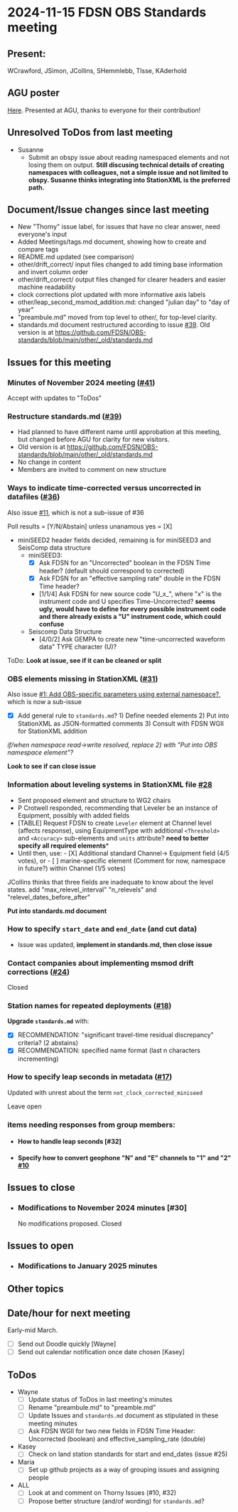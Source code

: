 # 2024-11-15 FDSN OBS Standards meeting

## Present: 
WCrawford, JSimon, JCollins, SHemmlebb, TIsse, KAderhold

## AGU poster
[Here](https://github.com/FDSN/OBS-standards/blob/main/Crawford_FDSN_AG_standards_v5.pdf). Presented at AGU, thanks to everyone for their contribution!

## Unresolved ToDos from last meeting
- Susanne
    - Submit an obspy issue about reading namespaced elements and not losing them on output.  **Still discusing technical details of creating namespaces with colleagues, not a simple issue and not limited to obspy.  Susanne thinks integrating into StationXML is the preferred path.**

## Document/Issue changes since last meeting

- New "Thorny" issue label, for issues that have no clear answer, need everyone's input
- Added Meetings/tags.md document, showing how to create and compare tags
- README.md updated (see comparison)
- other/drift_correct/ input files changed to add timing base information and invert column order
- other/drift_correct/ output files changed for clearer headers and easier machine readability
- clock corrections plot updated with more informative axis labels
- other/leap_second_msmod_addition.md: changed "julian day" to "day of year"
- "preambule.md" moved from top level to other/, for top-level clarity.
- standards.md document restructured according to issue [#39](https://github.com/FDSN/OBS-standards/issues/39).
  Old version is at https://github.com/FDSN/OBS-standards/blob/main/other/_old/standards.md

## Issues for this meeting

### Minutes of November 2024 meeting ([#41](https://github.com/FDSN/OBS-standards/issues/41))
Accept with updates to "ToDos"

### Restructure standards.md ([#39](https://github.com/FDSN/OBS-standards/issues/39))
- Had planned to have different name until approbation at this meeting, but changed before AGU for clarity for new visitors.
- Old version is at https://github.com/FDSN/OBS-standards/blob/main/other/_old/standards.md
- No change in content
- Members are invited to comment on new structure

### Ways to indicate time-corrected versus uncorrected in datafiles ([#36](https://github.com/FDSN/OBS-standards/issues/36))

Also issue [#11](https://github.com/FDSN/OBS-standards/issues/11), which is not a sub-issue of #36

Poll results = [Y/N/Abstain] unless unanamous yes = [X]

- miniSEED2 header fields decided, remaining is for miniSEED3 and SeisComp data structure
    - miniSEED3:
      - [X] Ask FDSN for an "Uncorrected" boolean in the FDSN Time header? (default should correspond to corrected)
      - [X] Ask FDSN for an "effective sampling rate" double in the FDSN Time header?
      - [1/1/4] Ask FDSN for new source code "U_x_", where "_x_" is the instrument code and U specifies Time-Uncorrected?  **seems ugly, would have to define for every possible instrument code and there already exists a "U" instrument code, which could confuse**
    - Seiscomp Data Structure
      - [4/0/2] Ask GEMPA to create new "time-uncorrected waveform data" TYPE character (U)?

ToDo: **Look at issue, see if it can be cleaned or split**

### OBS elements missing in StationXML ([#31](https://github.com/FDSN/OBS-standards/issues/31))

Also issue [#1: Add OBS-specific parameters using external namespace?](https://github.com/FDSN/OBS-standards/issues/1),
which is now a sub-issue

- [X] Add general rule to ``standards.md``?
      1) Define needed elements
      2) Put into StationXML as JSON-formatted comments
      3) Consult with FDSN WGII for StationXML addition

*if/when namespace read->write resolved, replace 2) with "Put into OBS namespace element"?*

**Look to see if can close issue**

### Information about leveling systems in StationXML file [#28](https://github.com/FDSN/OBS-standards/issues/28)

- Sent proposed element and structure to WG2 chairs
- P Crotwell responded, recommending that Leveler be an instance of Equipment, possibly with added fields
- [TABLE] Request FDSN to create ``Leveler`` element at Channel level (affects response), using EquipmentType with
      additional ``<Threshold>`` and ``<Accuracy>`` sub-elements and ``units`` attribute?
      **need to better specify all required elements***
- Until then, use:
      - [X] Additional standard Channel-> Equipment field (4/5 votes), or
      - [ ] marine-specific element (Comment for now, namespace in future?) within Channel (1/5 votes)

JCollins thinks that three fields are inadequate to know about the level states.
add "max_relevel_interval" "n_relevels" and "relevel_dates_before_after"

**Put into standards.md document**

### How to specify ``start_date`` and ``end_date`` (and cut data)
- Issue was updated, **implement in standards.md, then close issue**

### Contact companies about implementing msmod drift corrections ([#24](https://github.com/FDSN/OBS-standards/issues/24))
 Closed

### Station names for repeated deployments ([#18](https://github.com/FDSN/OBS-standards/issues/18))

**Upgrade ``standards.md``** with:
- [X] RECOMMENDATION: "significant travel-time residual discrepancy" criteria? (2 abstains)
- [X] RECOMMENDATION: specified name format (last n characters incrementing) 

### How to specify leap seconds in metadata ([#17](https://github.com/FDSN/OBS-standards/issues/17))

Updated with unrest about the term ``not_clock_corrected_miniseed``

Leave open

### items needing responses from group members:
- #### How to handle leap seconds [#32]
- #### Specify how to convert geophone "N" and "E" channels to "1" and "2" [#10](https://github.com/FDSN/OBS-standards/issues/10)

## Issues to close

- ### Modifications to November 2024 minutes [#30]
  No modifications proposed.  Closed

## Issues to open

- ### Modifications to January 2025 minutes

## Other topics


## Date/hour for next meeting

Early-mid March.

- [ ] Send out Doodle quickly [Wayne]
- [ ] Send out calendar notification once date chosen [Kasey]

## ToDos

- Wayne
    - [ ] Update status of ToDos in last meeting's minutes
    - [ ] Rename "preambule.md" to "preamble.md"
    - [ ] Update Issues and ``standards.md`` document as stipulated in these meeting minutes
    - [ ] Ask FDSN WGII for two new fields in FDSN Time Header: Uncorrected (boolean) and effective_sampling_rate (double)
- Kasey
    - [ ] Check on land station standards for start and end_dates (issue #25)
- Maria
    - [ ] Set up github projects as a way of grouping issues and assigning people
- ALL
    - [ ] Look at and comment on Thorny Issues (#10, #32)
    - [ ] Propose better structure (and/of wording) for ``standards.md``?

